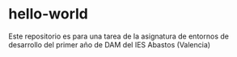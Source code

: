 # hello-world
Este repositorio es  para una tarea de la asignatura de entornos de desarrollo del primer año de DAM del IES Abastos (Valencia)
